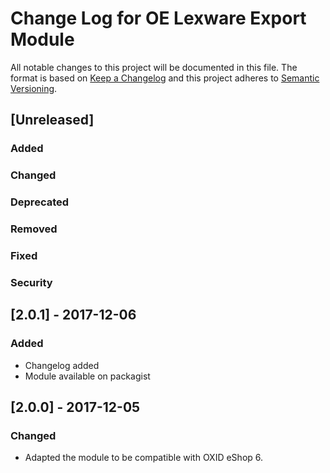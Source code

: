 # Change Log for OE Lexware Export Module

All notable changes to this project will be documented in this file.
The format is based on [Keep a Changelog](http://keepachangelog.com/)
and this project adheres to [Semantic Versioning](http://semver.org/).


## [Unreleased]

### Added

### Changed

### Deprecated

### Removed

### Fixed

### Security

## [2.0.1] - 2017-12-06

### Added
- Changelog added
- Module available on packagist

## [2.0.0] - 2017-12-05

### Changed
- Adapted the module to be compatible with OXID eShop 6.
